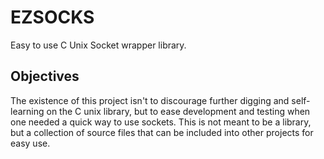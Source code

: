 # EZSOCKS
Easy to use C Unix Socket wrapper library.

## Objectives
The existence of this project isn't to discourage further digging and self-learning on the C unix library, but to ease development and testing when one needed a quick way to use sockets. This is not meant to be a library, but a collection of source files that can be included into other projects for easy use.
